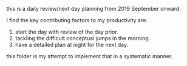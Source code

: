 this is a daily review/next day planning from 2019 September onward.

I find the key contributing factors to my productivity are:

1. start the day with review of the day prior.
2. tackling the difficult conceptual jumps in the morning.
3. have a detailed plan at night for the next day.

this folder is my attempt to implement that in a systematic manner.

